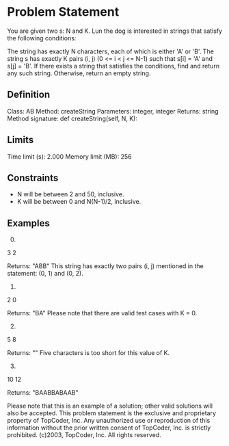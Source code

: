 # Problem Statement

You are given two s: N and K. Lun the dog is interested in strings that satisfy the following conditions:

The string has exactly N characters, each of which is either 'A' or 'B'.
The string s has exactly K pairs (i, j) (0 <= i < j <= N-1) such that s[i] = 'A' and s[j] = 'B'.
If there exists a string that satisfies the conditions, find and return any such string. Otherwise, return an empty string.

## Definition

Class: AB
Method: createString
Parameters: integer, integer
Returns: string
Method signature: def createString(self, N, K):

## Limits

Time limit (s): 2.000
Memory limit (MB): 256

## Constraints

- N will be between 2 and 50, inclusive.
- K will be between 0 and N(N-1)/2, inclusive.

## Examples

0)

3
2

Returns: "ABB"
This string has exactly two pairs (i, j) mentioned in the statement: (0, 1) and (0, 2).

1)

2
0

Returns: "BA"
Please note that there are valid test cases with K = 0.

2)

5
8

Returns: ""
Five characters is too short for this value of K.

3)

10
12

Returns: "BAABBABAAB"

Please note that this is an example of a solution; other valid solutions will also be accepted.
This problem statement is the exclusive and proprietary property of TopCoder, Inc. Any unauthorized use or reproduction of this information without the prior written consent of TopCoder, Inc. is strictly prohibited. (c)2003, TopCoder, Inc. All rights reserved.
